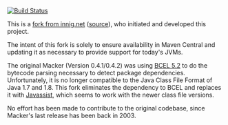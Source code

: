 [![Build Status](https://buildhive.cloudbees.com/job/andrena/job/macker/badge/icon)](https://buildhive.cloudbees.com/job/andrena/job/macker/)

This is a [fork from innig.net](http://innig.net/macker/) ([source](http://sourceforge.net/p/macker/code/HEAD/tree/tags/macker-0_4_1/macker/)), who initiated and developed this project.

The intent of this fork is solely to ensure availability in Maven Central and updating it as necessary to provide support for today's JVMs.

The original Macker (Version 0.4.1/0.4.2) was using [BCEL 5.2](http://commons.apache.org/bcel/) to do the bytecode parsing necessary to detect package dependencies. Unfortunately, it is no longer compatible to the Java Class File Format of Java 1.7 and 1.8. This fork eliminates the dependency to BCEL and replaces it with [Javassist](http://www.csg.is.titech.ac.jp/~chiba/javassist/), which seems to work with the newer class file versions.

No effort has been made to contribute to the original codebase, since Macker's last release has been back in 2003.

